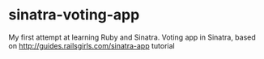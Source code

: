 # sinatra-voting-app
My first attempt at learning Ruby and Sinatra.
Voting app in Sinatra, based on http://guides.railsgirls.com/sinatra-app tutorial
